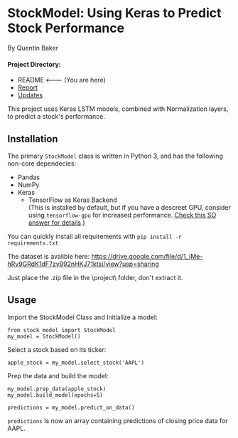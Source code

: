 # StockModel: Using Keras to Predict Stock Performance
By Quentin Baker

#### Project Directory:
* README <--- (You are here)
* [Report](https://github.com/Qrbaker/cs344/blob/master/project/report.ipynb)
* [Updates](https://github.com/Qrbaker/cs344/blob/master/project/updates.ipynb)

This project uses Keras LSTM models, combined with Normalization layers, to predict a stock's performance.

## Installation
The primary `StockModel` class is written in Python 3, and has the following non-core dependecies:
* Pandas
* NumPy
* Keras
  * TensorFlow as Keras Backend  
  (This is installed by default, but if you have a descreet GPU, consider using
  `tensorflow-gpu` for increased performance. [Check this SO answer for details][so].)

[so]:https://stackoverflow.com/a/52496209/9952260  
You can quickly install all requirements with `pip install -r requirements.txt`

The dataset is avalible here:
https://drive.google.com/file/d/1_jMe-hRv9GRdK1dF7zv992nHKJ71ktsj/view?usp=sharing

Just place the .zip file in the \project\ folder, don't extract it.
## Usage
Import the StockModel Class and Initialize a model:

    from stock_model import StockModel
    my_model = StockModel()

Select a stock based on its ticker:

    apple_stock = my_model.select_stock('AAPL')
 
Prep the data and build the model:

    my_model.prep_data(apple_stock)
    my_model.build_model(epochs=5)
    
    predictions = my_model.predict_on_data()

`predictions` Is now an array containing predictions of closing price data for AAPL.
